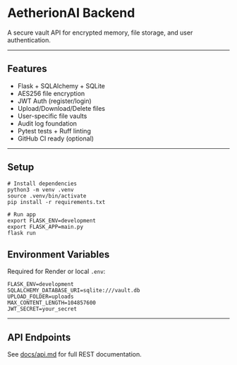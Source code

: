 # AetherionAI Backend

A secure vault API for encrypted memory, file storage, and user authentication.

---

## Features

- Flask + SQLAlchemy + SQLite
- AES256 file encryption
- JWT Auth (register/login)
- Upload/Download/Delete files
- User-specific file vaults
- Audit log foundation
- Pytest tests + Ruff linting
- GitHub CI ready (optional)

---

## Setup

```
# Install dependencies
python3 -m venv .venv
source .venv/bin/activate
pip install -r requirements.txt

# Run app
export FLASK_ENV=development
export FLASK_APP=main.py
flask run
```

## Environment Variables

Required for Render or local `.env`:

```
FLASK_ENV=development
SQLALCHEMY_DATABASE_URI=sqlite:///vault.db
UPLOAD_FOLDER=uploads
MAX_CONTENT_LENGTH=104857600
JWT_SECRET=your_secret
```

---

## API Endpoints

See [docs/api.md](api.md) for full REST documentation.
